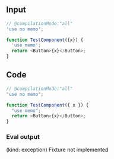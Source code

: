 
## Input

```javascript
// @compilationMode:"all"
'use no memo';

function TestComponent({x}) {
  'use memo';
  return <Button>{x}</Button>;
}

```

## Code

```javascript
// @compilationMode:"all"
"use no memo";

function TestComponent({ x }) {
  "use memo";
  return <Button>{x}</Button>;
}

```
      
### Eval output
(kind: exception) Fixture not implemented